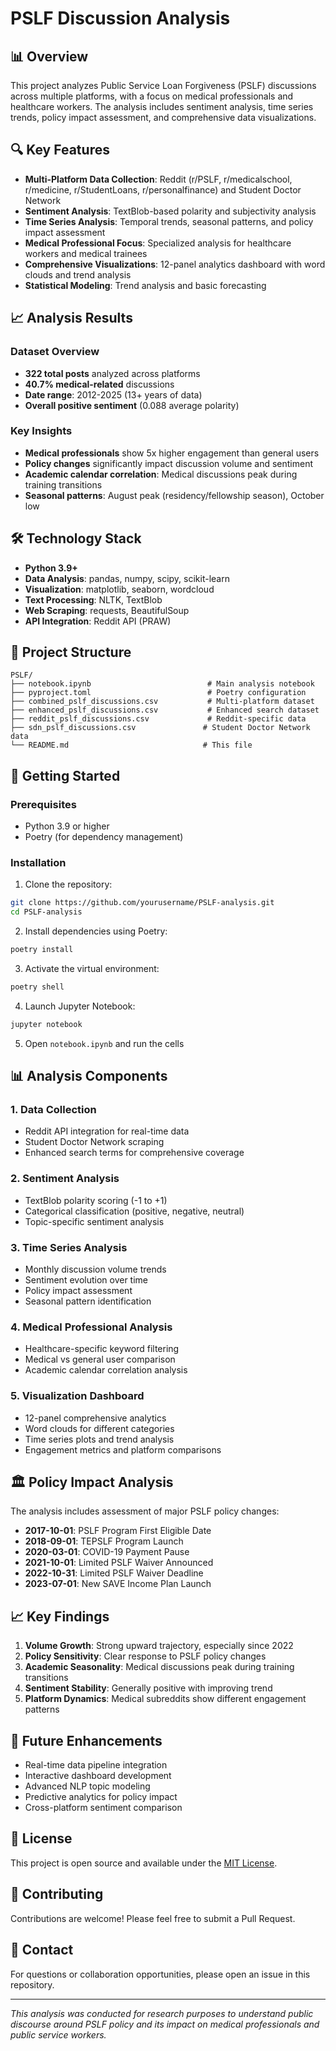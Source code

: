 # PSLF Discussion Analysis

## 📊 Overview

This project analyzes Public Service Loan Forgiveness (PSLF) discussions across multiple platforms, with a focus on medical professionals and healthcare workers. The analysis includes sentiment analysis, time series trends, policy impact assessment, and comprehensive data visualizations.

## 🔍 Key Features

- **Multi-Platform Data Collection**: Reddit (r/PSLF, r/medicalschool, r/medicine, r/StudentLoans, r/personalfinance) and Student Doctor Network
- **Sentiment Analysis**: TextBlob-based polarity and subjectivity analysis
- **Time Series Analysis**: Temporal trends, seasonal patterns, and policy impact assessment
- **Medical Professional Focus**: Specialized analysis for healthcare workers and medical trainees
- **Comprehensive Visualizations**: 12-panel analytics dashboard with word clouds and trend analysis
- **Statistical Modeling**: Trend analysis and basic forecasting

## 📈 Analysis Results

### Dataset Overview
- **322 total posts** analyzed across platforms
- **40.7% medical-related** discussions
- **Date range**: 2012-2025 (13+ years of data)
- **Overall positive sentiment** (0.088 average polarity)

### Key Insights
- **Medical professionals** show 5x higher engagement than general users
- **Policy changes** significantly impact discussion volume and sentiment
- **Academic calendar correlation**: Medical discussions peak during training transitions
- **Seasonal patterns**: August peak (residency/fellowship season), October low

## 🛠️ Technology Stack

- **Python 3.9+**
- **Data Analysis**: pandas, numpy, scipy, scikit-learn
- **Visualization**: matplotlib, seaborn, wordcloud
- **Text Processing**: NLTK, TextBlob
- **Web Scraping**: requests, BeautifulSoup
- **API Integration**: Reddit API (PRAW)

## 📁 Project Structure

```
PSLF/
├── notebook.ipynb                          # Main analysis notebook
├── pyproject.toml                          # Poetry configuration
├── combined_pslf_discussions.csv           # Multi-platform dataset
├── enhanced_pslf_discussions.csv           # Enhanced search dataset
├── reddit_pslf_discussions.csv             # Reddit-specific data
├── sdn_pslf_discussions.csv               # Student Doctor Network data
└── README.md                              # This file
```

## 🚀 Getting Started

### Prerequisites
- Python 3.9 or higher
- Poetry (for dependency management)

### Installation

1. Clone the repository:
```bash
git clone https://github.com/yourusername/PSLF-analysis.git
cd PSLF-analysis
```

2. Install dependencies using Poetry:
```bash
poetry install
```

3. Activate the virtual environment:
```bash
poetry shell
```

4. Launch Jupyter Notebook:
```bash
jupyter notebook
```

5. Open `notebook.ipynb` and run the cells

## 📊 Analysis Components

### 1. Data Collection
- Reddit API integration for real-time data
- Student Doctor Network scraping
- Enhanced search terms for comprehensive coverage

### 2. Sentiment Analysis
- TextBlob polarity scoring (-1 to +1)
- Categorical classification (positive, negative, neutral)
- Topic-specific sentiment analysis

### 3. Time Series Analysis
- Monthly discussion volume trends
- Sentiment evolution over time
- Policy impact assessment
- Seasonal pattern identification

### 4. Medical Professional Analysis
- Healthcare-specific keyword filtering
- Medical vs general user comparison
- Academic calendar correlation analysis

### 5. Visualization Dashboard
- 12-panel comprehensive analytics
- Word clouds for different categories
- Time series plots and trend analysis
- Engagement metrics and platform comparisons

## 🏛️ Policy Impact Analysis

The analysis includes assessment of major PSLF policy changes:
- **2017-10-01**: PSLF Program First Eligible Date
- **2018-09-01**: TEPSLF Program Launch
- **2020-03-01**: COVID-19 Payment Pause
- **2021-10-01**: Limited PSLF Waiver Announced
- **2022-10-31**: Limited PSLF Waiver Deadline
- **2023-07-01**: New SAVE Income Plan Launch

## 📈 Key Findings

1. **Volume Growth**: Strong upward trajectory, especially since 2022
2. **Policy Sensitivity**: Clear response to PSLF policy changes
3. **Academic Seasonality**: Medical discussions peak during training transitions
4. **Sentiment Stability**: Generally positive with improving trend
5. **Platform Dynamics**: Medical subreddits show different engagement patterns

## 🔮 Future Enhancements

- Real-time data pipeline integration
- Interactive dashboard development
- Advanced NLP topic modeling
- Predictive analytics for policy impact
- Cross-platform sentiment comparison

## 📄 License

This project is open source and available under the [MIT License](LICENSE).

## 🤝 Contributing

Contributions are welcome! Please feel free to submit a Pull Request.

## 📧 Contact

For questions or collaboration opportunities, please open an issue in this repository.

---

*This analysis was conducted for research purposes to understand public discourse around PSLF policy and its impact on medical professionals and public service workers.*
